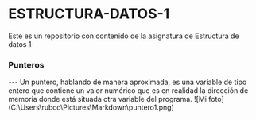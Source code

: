 # ESTRUCTURA-DATOS-1
Este es un repositorio con contenido de la asignatura de Estructura de datos 1
<h3>Punteros</h3>
--- Un puntero, hablando de manera aproximada, es una variable de tipo entero que contiene un valor numérico que es en realidad la dirección de memoria donde está situada otra variable del programa.
![Mi foto](C:\Users\rubco\Pictures\Markdown\puntero1.png)
